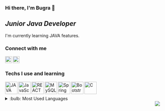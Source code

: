 ### Hi there, I'm **Bugra** :wave:
## *Junior Java Developer*

I'm currently learning JAVA features. 

### Connect with me

[<img height="22" src="https://unpkg.com/simple-icons@v5/icons/linkedin.svg" align="left" />][linkedin]

[<img height="22" src="https://unpkg.com/simple-icons@v5/icons/linktree.svg" align="left" />][carrd]

<br>

##
### Techs I use and learning

<img align="left" alt="JAVA" src="https://seeklogo.com/images/J/java-logo-7F8B35BAB3-seeklogo.com.png" height="40">

<img align="left" alt="JavaScript" src="https://upload.wikimedia.org/wikipedia/commons/9/99/Unofficial_JavaScript_logo_2.svg" height="40">

<img align="left" alt="REACT" src="https://cdn.freelogovectors.net/wp-content/uploads/2018/12/react_logo.png" height="40">

<img align="left" alt="MySQL" src="https://www.mysql.com/common/logos/logo-mysql-170x115.png" height="40">

<img align="left" alt="Spring Boot" src="https://brandslogos.com/wp-content/uploads/images/large/spring-logo.png" height="40">

<img align="left" alt="Bootstrap" src="https://upload.wikimedia.org/wikipedia/commons/b/b2/Bootstrap_logo.svg" height="40">

<img align="left" alt="C" src="https://upload.wikimedia.org/wikipedia/commons/1/18/C_Programming_Language.svg" height="40">

<br>

##

<details>
<summary>:bulb: Most Used Languages</summary>
<img src="https://github-readme-stats.vercel.app/api/top-langs/?username=bugramurat&layout=compact">
</details>

<img align="right" src="https://komarev.com/ghpvc/?username=periq&color=brightgreen">

[linkedin]: https://www.linkedin.com/in/bugramurat/
[carrd]: https://periq.carrd.co
